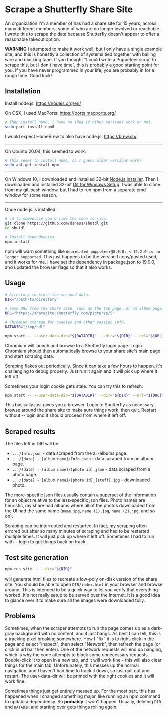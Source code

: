 # Scrape a Shutterfly Share Site

An organization I'm a member of has had a share site for 15 years, across many
different members, some of who are no longer involved or reachable.  I wrote
this to scrape the data because Shutterfly doesn't appear to offer a reasonable
takeout option.

**WARNING** I attempted to make it work well, but I only have a single example
site, and this is honestly a collection of systems tied together with bailing
wire and masking tape.  If you thought "I could write a Puppeteer script to
scrape this, but I don't have time", this is probably a good starting point for
you.  If you have never programmed in your life, you are probably in for a rough
time.  Good luck!

## Installation

Install node.js: https://nodejs.org/en/

On OSX, I used MacPorts: https://ports.macports.org/

```sh
# Then install npm8, I have no idea if other versions work or not.
sudo port install npm8
```

I would expect HomeBrew to also have node.js: https://brew.sh/

---

On Ubuntu 20.04, this seemed to work:

```sh
# This seems to install npm6, so I guess older versions work?
sudo apt-get install npm
```

---

On Windows 10, I downloaded and installed 32-bit [Node.js
installer](https://nodejs.org/en/download/).  Then I downloaded and installed
32-bit [Git for Windows Setup](https://git-scm.com/download/win).  I was able to
clone from my git-bash window, but I had to run npm from a separate cmd window
for some reason.

---

Once node.js is installed:

```sh
# cd to someplace you'd like the code to live.
git clone https://github.com/dshess/shutdl.git
cd shutdl

# Install dependencies.
npm install
```

npm will warn something like `deprecated puppeteer@8.0.0: < 19.2.0 is no longer
supported`.  This just happens to be the version I copy/pasted used, and it
works for me.  I have set the dependency in package.json to 19.0.0, and updated
the browser flags so that it also works.

## Usage

```sh
# Directory to store the scraped data.
DIR="/path/to/directory"

# Some URL from the share site, such as the top page, or an album page.
URL="https://sharesite.shutterfly.com/pictures/5"

# Chromium storage for cookies and other session info.
DATADIR="/tmp/sdl"

npm start -- --user-data-dir="${DATADIR}"  --dir="${DIR}" --url="${URL}"
```

Chromium will launch and browse to a Shutterfly login page.  Login.  Chromium
should then automatically browse to your share site's main page and start
scraping data.

Scraping flakes out periodically.  Since it can take a few hours to happen, it's
challenging to debug properly.  Just run it again and it will pick up where it
left off.

Sometimes your login cookie gets stale.  You can try this to refresh:

```sh
npm start -- --user-data-dir="${DATADIR}" --dir="${DIR}" --url="${URL}" --login
```

This basically just gives you a browser.  Login to Shutterfly as necessary,
browse around the share site to make sure things work, then quit.  Restart
without --login and it should proceed from where it left off.

## Scraped results

The files left in DIR will be:

* `.../Info.json` - data scraped from the all-albums page.
* `.../[date] - [album name]/Info.json` - data scraped from an album page.
* `.../[date] - [album name]/[photo id].json` - data scraped from a photo page.
* `.../[date] - [album name]/[photo id]_[stuff].jpg` - downloaded photo.

The more-specific json files usually contain a superset of the information for
an object relative to the less-specific json files.  Photo names are heuristic,
my share had albums where all of the photos downloaded from the UI had the same
name (`name.jpg`, `name (1).jpg`, `name (2).jpg`, and so on).

Scraping can be interrupted and restarted.  In fact, my scraping often errored
out after so many minutes of scraping and had to be restarted multiple times.
It will just pick up where it left off.  Sometimes I had to run with --login to
get things back on track.

## Test site generation

```sh
npm run site -- --dir="${DIR}"
```

will generate html files to recreate a low-poly on-disk version of the share
site.  You should be able to open `DIR/index.html` in your browser and browse
around.  This is intended to be a quick way to let you verify that everything
worked.  It's not really setup to be served over the Internet.  It is a good
idea to glance over it to make sure all the images were downloaded fully.

## Problems

Sometimes, when the scraper attempts to run the page comes up as a dark-gray
background with no content, and it just hangs.  As best I can tell, this is a
tracking pixel breaking somewhere.  How I "fix" it is to right-click in the page
and select "Inspect", then select "Network", then refresh the page (or click in
url bar then enter).  One of the network requests will end up hanging, which is
why the code attempts to block some unnecessary requests.  Double-click it to
open in a new tab, and it will work fine - this will also clear things for the
main tab.  Unfortunately, this messes up the normal navigation, and I haven't
had time to track it down, so just quit out and restart.  The user-data-dir will
be primed with the right cookies and it will work fine.

Sometimes things just get entirely messed up.  For the most part, this has
happened when I changed something major, like running an npm command to update a
dependency.  So **probably** it won't happen.  Usually, deleting `DIR` and
`DATADIR` and starting over gets things rolling again.
